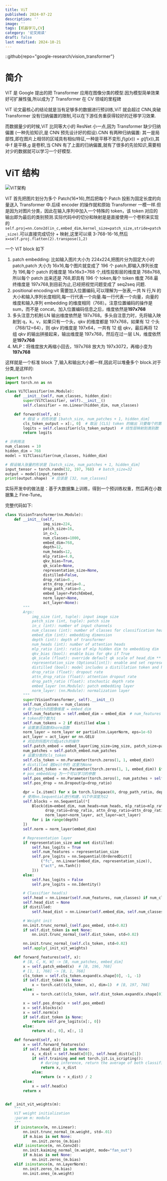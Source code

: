 ```yaml
---
title: ViT
published: 2024-07-22
description: ''
image: ''
tags: [机器学习,CV]
category: '论文阅读'
draft: false 
last modified: 2024-10-21
---
```


::github{repo="google-research/vision_transformer"}

# 简介

ViT 是 Google 提出的把 Transformer 应用在图像分类的模型.因为模型简单效果好可扩展性强,所以成为了 Transformer 在 CV 领域的里程碑

ViT 论文最核心的结论就是当有足够多的数据进行预训练,ViT 就会超过 CNN,突破 Transformer 没有归纳偏置的限制,可以在下游任务重获得较好的迁移学习效果.

而数据量少的时候,ViT 比同等大小的 ResNet 小一点,因为 Transformer 缺少归纳偏置 (一种先验知识,是 CNN 预先设计好的假设).CNN 有两种归纳偏置: 其一是局部性,即在图片上相邻的区域具有相似特征,一种是平移不变形,$f(g(x))=g(f(x))$,其中 f 是平移,g 是卷积,当 CNN 有了上面的归纳偏置,就有了很多的先验知识,需要相对少的数据就可以学习一个好模型.

# ViT 结构

![ViT架构](https://p.ipic.vip/x1mzr1.png)

ViT 首先把图片划分为多个 Patch(16*16),然后把每个 Patch 投影为固定长度的向量送入 Transformer 中.后续 encoder 的操作就和原始 Transformer 一模一样.但是因为对图片分类，因此在输入序列中加入一个特殊的 token，该 token 对应的输出即为最后的类别预测.实际代码中的切分和映射是是直接使用一个卷积来实现的 ``self.proj=nn.Conv2d(in_c,embed_dim,kernel_size=patch_size,stride=patch_size)``.可以直接完成切分 + 映射,这里可以填 3-768-16-16,然后 ``x=self.proj.flatten(2).transpose(1,2)``

一个 ViT block 如下

1. patch embedding: 比如输入图片大小为 224x224,把图片分为固定大小的 patch,patch 大小为 16x16,每个图片就变成了 196 个 patch,即输入序列长度为 196,每个 patch 的维度是 16x16x3=768 个,线性投影层的维度是 768x768,所以每个 patch 出来还是 768,即具有 196 个 token,每个 token 维度 768.最终维度是 197x768,到目前为止,已经把视觉问题变成了 seq2seq 问题.
2. positional encoding:vit 需要加入位置编码,可以理解为一张表,一共 N 行,N 的大小和输入序列长度相同,每一行代表一个向量.每一行代表一个向量，向量的维度和输入序列 embedding 的维度相同（768）。注意位置编码的操作是 sum，而不是 concat。加入位置编码信息之后，维度依然是**197x768**
3. 多头注意力机制:LN 输出维度依然是 197x768。多头自注意力时，先将输入映射到 q，k，v，如果只有一个头，qkv 的维度都是 197x768，如果有 12 个头（768/12=64），则 qkv 的维度是 197x64，一共有 12 组 qkv，最后再将 12 组 qkv 的输出拼接起来，输出维度是 197x768，然后在过一层 LN，维度依然是**197x768**
4. MLP：将维度放大再缩小回去，197x768 放大为 197x3072，再缩小变为**197x768**

这样就是一个标准 block 了,输入和输出大小都一样,因此可以堆叠多个 block.对于分类,是这样的:

```python
import torch
import torch.nn as nn

class ViTClassifier(nn.Module):
    def __init__(self, num_classes, hidden_dim):
        super(ViTClassifier, self).__init__()
        self.classifier = nn.Linear(hidden_dim, num_classes)

    def forward(self, x):
        # 假设 x 的形状是 [batch_size, num_patches + 1, hidden_dim]
        cls_token_output = x[:, 0]  # 取出 [CLS] token 的输出 只要每个的第一个
        logits = self.classifier(cls_token_output)  # 线性层映射到类别数
        return logits

# 示例用法
num_classes = 10
hidden_dim = 768
model = ViTClassifier(num_classes, hidden_dim)

# 假设输入张量的形状是 [batch_size, num_patches + 1, hidden_dim]
input_tensor = torch.randn(32, 197, 768)  # batch_size=32
output = model(input_tensor)
print(output.shape)  # 应该是 [32, num_classes]
```

实际开发中的做法是：基于大数据集上训练，得到一个预训练权重，然后再在小数据集上 Fine-Tune。

完整代码如下:

```python
class VisionTransformer(nn.Module):
    def __init__(self,
                 img_size=224,
                 patch_size=16,
                 in_c=3,
                 num_classes=1000,
                 embed_dim=768,
                 depth=12,
                 num_heads=12,
                 mlp_ratio=4.0,
                 qkv_bias=True,
                 qk_scale=None,
                 representation_size=None,
                 distilled=False,
                 drop_ratio=0.,
                 attn_drop_ratio=0.,
                 drop_path_ratio=0.,
                 embed_layer=PatchEmbed,
                 norm_layer=None,
                 act_layer=None):
        """
        Args:
            img_size (int, tuple): input image size
            patch_size (int, tuple): patch size
            in_c (int): number of input channels
            num_classes (int): number of classes for classification head
            embed_dim (int): embedding dimension
            depth (int): depth of transformer
            num_heads (int): number of attention heads
            mlp_ratio (int): ratio of mlp hidden dim to embedding dim
            qkv_bias (bool): enable bias for qkv if True
            qk_scale (float): override default qk scale of head_dim ** -0.5 if set
            representation_size (Optional[int]): enable and set representation layer (pre-logits) to this value if set
            distilled (bool): model includes a distillation token and head as in DeiT models
            drop_ratio (float): dropout rate
            attn_drop_ratio (float): attention dropout rate
            drop_path_ratio (float): stochastic depth rate
            embed_layer (nn.Module): patch embedding layer
            norm_layer: (nn.Module): normalization layer
        """
        super(VisionTransformer, self).__init__()
        self.num_classes = num_classes
        # 每个patch的图像维度 = embed_dim
        self.num_features = self.embed_dim = embed_dim  # num_features for consistency with other models
        # token的个数为1
        self.num_tokens = 2 if distilled else 1
        # 设置激活函数和norm函数
        norm_layer = norm_layer or partial(nn.LayerNorm, eps=1e-6)
        act_layer = act_layer or nn.GELU
        # 对应的将图片打成patch的操作
        self.patch_embed = embed_layer(img_size=img_size, patch_size=patch_size, in_c=in_c, embed_dim=embed_dim)
        num_patches = self.patch_embed.num_patches
        # 设置分类的cls_token
        self.cls_token = nn.Parameter(torch.zeros(1, 1, embed_dim))
        # distilled 是Deit中的 这里为None
        self.dist_token = nn.Parameter(torch.zeros(1, 1, embed_dim)) if distilled else None
        # pos_embedding 为一个可以学习的参数
        self.pos_embed = nn.Parameter(torch.zeros(1, num_patches + self.num_tokens, embed_dim))
        self.pos_drop = nn.Dropout(p=drop_ratio)

        dpr = [x.item() for x in torch.linspace(0, drop_path_ratio, depth)]  # stochastic depth decay rule
        # 使用nn.Sequential进行构建，ViT中深度为12
        self.blocks = nn.Sequential(*[
            Block(dim=embed_dim, num_heads=num_heads, mlp_ratio=mlp_ratio, qkv_bias=qkv_bias, qk_scale=qk_scale,
                  drop_ratio=drop_ratio, attn_drop_ratio=attn_drop_ratio, drop_path_ratio=dpr[i],
                  norm_layer=norm_layer, act_layer=act_layer)
            for i in range(depth)
        ])
        self.norm = norm_layer(embed_dim)

        # Representation layer
        if representation_size and not distilled:
            self.has_logits = True
            self.num_features = representation_size
            self.pre_logits = nn.Sequential(OrderedDict([
                ("fc", nn.Linear(embed_dim, representation_size)),
                ("act", nn.Tanh())
            ]))
        else:
            self.has_logits = False
            self.pre_logits = nn.Identity()

        # Classifier head(s)
        self.head = nn.Linear(self.num_features, num_classes) if num_classes > 0 else nn.Identity()
        self.head_dist = None
        if distilled:
            self.head_dist = nn.Linear(self.embed_dim, self.num_classes) if num_classes > 0 else nn.Identity()

        # Weight init
        nn.init.trunc_normal_(self.pos_embed, std=0.02)
        if self.dist_token is not None:
            nn.init.trunc_normal_(self.dist_token, std=0.02)

        nn.init.trunc_normal_(self.cls_token, std=0.02)
        self.apply(_init_vit_weights)

    def forward_features(self, x):
        # [B, C, H, W] -> [B, num_patches, embed_dim]
        x = self.patch_embed(x)  # [B, 196, 768]
        # [1, 1, 768] -> [B, 1, 768]
        cls_token = self.cls_token.expand(x.shape[0], -1, -1)
        if self.dist_token is None:
            x = torch.cat((cls_token, x), dim=1)  # [B, 197, 768]
        else:
            x = torch.cat((cls_token, self.dist_token.expand(x.shape[0], -1, -1), x), dim=1)

        x = self.pos_drop(x + self.pos_embed)
        x = self.blocks(x)
        x = self.norm(x)
        if self.dist_token is None:
            return self.pre_logits(x[:, 0])
        else:
            return x[:, 0], x[:, 1]

    def forward(self, x):
        x = self.forward_features(x)
        if self.head_dist is not None:
            x, x_dist = self.head(x[0]), self.head_dist(x[1])
            if self.training and not torch.jit.is_scripting():
                # during inference, return the average of both classifier predictions
                return x, x_dist
            else:
                return (x + x_dist) / 2
        else:
            x = self.head(x)
        return x


def _init_vit_weights(m):
    """
    ViT weight initialization
    :param m: module
    """
    if isinstance(m, nn.Linear):
        nn.init.trunc_normal_(m.weight, std=.01)
        if m.bias is not None:
            nn.init.zeros_(m.bias)
    elif isinstance(m, nn.Conv2d):
        nn.init.kaiming_normal_(m.weight, mode="fan_out")
        if m.bias is not None:
            nn.init.zeros_(m.bias)
    elif isinstance(m, nn.LayerNorm):
        nn.init.zeros_(m.bias)
        nn.init.ones_(m.weight)
```
